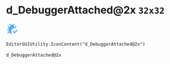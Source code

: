 # d_DebuggerAttached@2x `32x32`
<img src="/img/d_DebuggerAttached@2x.png" width=32 height=32>

``` CSharp
EditorGUIUtility.IconContent("d_DebuggerAttached@2x")
```
```
d_DebuggerAttached@2x
```
